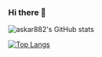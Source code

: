 ### Hi there 👋
![askar882's GitHub stats](https://github-readme-stats.vercel.app/api?username=askar882&show_icons=true&theme=radical)

[![Top Langs](https://github-readme-stats.vercel.app/api/top-langs/?username=askar882&layout=compact)](https://github.com/anuraghazra/github-readme-stats)


<!--
**askar882/askar882** is a ✨ _special_ ✨ repository because its `README.md` (this file) appears on your GitHub profile.

Here are some ideas to get you started:

- 🔭 I’m currently working on ...
- 🌱 I’m currently learning ...
- 👯 I’m looking to collaborate on ...
- 🤔 I’m looking for help with ...
- 💬 Ask me about ...
- 📫 How to reach me: ...
- 😄 Pronouns: ...
- ⚡ Fun fact: ...
-->
